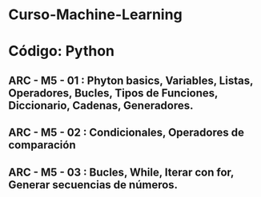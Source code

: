 # Curso-Machine-Learning

# Código: Python

## ARC - M5 - 01 : Phyton basics, Variables, Listas, Operadores, Bucles, Tipos de Funciones, Diccionario, Cadenas, Generadores.

## ARC - M5 - 02 : Condicionales, Operadores de comparación

## ARC - M5 - 03 : Bucles, While, Iterar con for, Generar secuencias de números.
